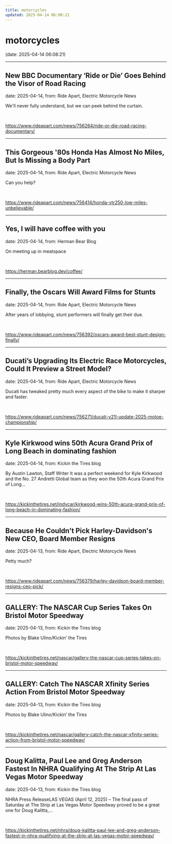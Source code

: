 ```yaml
---
title: motorcycles
updated: 2025-04-14 06:08:21
---
```


# motorcycles

(date: 2025-04-14 06:08:21)

---

## New BBC Documentary ‘Ride or Die’ Goes Behind the Visor of Road Racing

date: 2025-04-14, from: Ride Apart, Electric Motorcycle News

We'll never fully understand, but we can peek behind the curtain. 

<br> 

<https://www.rideapart.com/news/756264/ride-or-die-road-racing-documentary/>

---

## This Gorgeous '80s Honda Has Almost No Miles, But Is Missing a Body Part

date: 2025-04-14, from: Ride Apart, Electric Motorcycle News

Can you help? 

<br> 

<https://www.rideapart.com/news/756414/honda-vtr250-low-miles-unbelievable/>

---

## Yes, I will have coffee with you

date: 2025-04-14, from: Herman Bear Blog

On meeting up in meatspace 

<br> 

<https://herman.bearblog.dev/coffee/>

---

## Finally, the Oscars Will Award Films for Stunts

date: 2025-04-14, from: Ride Apart, Electric Motorcycle News

After years of lobbying, stunt performers will finally get their due.  

<br> 

<https://www.rideapart.com/news/756392/oscars-award-best-stunt-design-finally/>

---

## Ducati’s Upgrading Its Electric Race Motorcycles, Could It Preview a Street Model?

date: 2025-04-14, from: Ride Apart, Electric Motorcycle News

Ducati has tweaked pretty much every aspect of the bike to make it sharper and faster. 
 

<br> 

<https://www.rideapart.com/news/756271/ducati-v21l-update-2025-motoe-championship/>

---

## Kyle Kirkwood wins 50th Acura Grand Prix of Long Beach in dominating fashion

date: 2025-04-14, from: Kickin the Tires blog

By Austin Lawton, Staff Writer It was a perfect weekend for Kyle Kirkwood and the No. 27 Andretti Global team as they won the 50th Acura Grand Prix of Long&#8230;  

<br> 

<https://kickinthetires.net/indycar/kirkwood-wins-50th-acura-grand-prix-of-long-beach-in-dominating-fashion/>

---

## Because He Couldn't Pick Harley-Davidson's New CEO, Board Member Resigns

date: 2025-04-13, from: Ride Apart, Electric Motorcycle News

Petty much? 

<br> 

<https://www.rideapart.com/news/756379/harley-davidson-board-member-resigns-ceo-pick/>

---

## GALLERY: The NASCAR Cup Series Takes On Bristol Motor Speedway

date: 2025-04-13, from: Kickin the Tires blog

Photos by Blake Ulino/Kickin&#8217; the Tires 

<br> 

<https://kickinthetires.net/nascar/gallery-the-nascar-cup-series-takes-on-bristol-motor-speedway/>

---

## GALLERY: Catch The NASCAR Xfinity Series Action From Bristol Motor Speedway

date: 2025-04-13, from: Kickin the Tires blog

Photos by Blake Ulino/Kickin&#8217; the Tires 

<br> 

<https://kickinthetires.net/nascar/gallery-catch-the-nascar-xfinity-series-action-from-bristol-motor-speedway/>

---

## Doug Kalitta, Paul Lee and Greg Anderson Fastest In NHRA Qualifying At The Strip At Las Vegas Motor Speedway

date: 2025-04-13, from: Kickin the Tires blog

NHRA Press ReleaseLAS VEGAS (April 12, 2025) – The final pass of Saturday at The Strip at Las Vegas Motor Speedway proved to be a great one for Doug Kalitta,&#8230;  

<br> 

<https://kickinthetires.net/nhra/doug-kalitta-paul-lee-and-greg-anderson-fastest-in-nhra-qualifying-at-the-strip-at-las-vegas-motor-speedway/>

